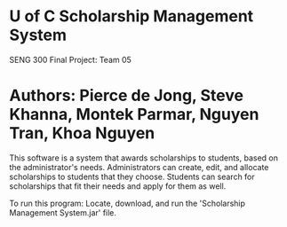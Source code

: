 # U of C Scholarship Management System
SENG 300 Final Project: Team 05

# Authors: Pierce de Jong, Steve Khanna, Montek Parmar, Nguyen Tran, Khoa Nguyen

This software is a system that awards scholarships to students, based on the administrator's needs. Administrators can create, edit, and allocate scholarships to students that they choose. Students can search for scholarships that fit their needs and apply for them as well.

To run this program: Locate, download, and run the 'Scholarship Management System.jar' file.
